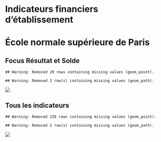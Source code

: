 Indicateurs financiers d’établissement
================

# École normale supérieure de Paris

## Focus Résultat et Solde

    ## Warning: Removed 20 rows containing missing values (geom_point).

    ## Warning: Removed 2 row(s) containing missing values (geom_path).

![](/home/julien/repo/cpesr/RFC/Finances/Etablissements/école_normale_supérieure_de_paris_files/figure-gfm/etab.focus-1.png)<!-- -->

## Tous les indicateurs

    ## Warning: Removed 228 rows containing missing values (geom_point).

    ## Warning: Removed 2 row(s) containing missing values (geom_path).

![](/home/julien/repo/cpesr/RFC/Finances/Etablissements/école_normale_supérieure_de_paris_files/figure-gfm/etab-1.png)<!-- -->
